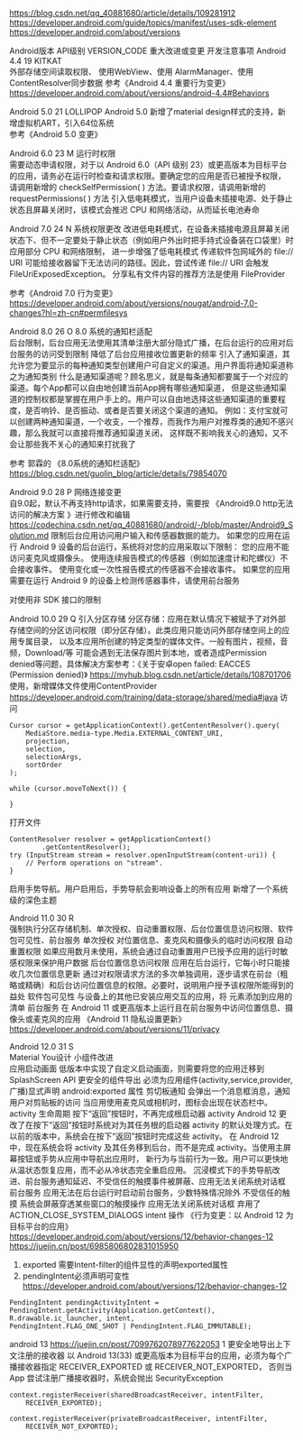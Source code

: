 https://blog.csdn.net/qq_40881680/article/details/109281912
https://developer.android.com/guide/topics/manifest/uses-sdk-element
https://developer.android.com/about/versions


Android版本	 API级别	  VERSION_CODE	重大改进或变更	                                           开发注意事项
Android     4.4	19	       KITKAT	
外部存储空间读取权限、 使用WebView、使用 AlarmManager、使用ContentResolver同步数据	
参考《Android 4.4 重要行为变更》   https://developer.android.com/about/versions/android-4.4#Behaviors


Android 5.0	21	LOLLIPOP	Android 5.0 
新增了material design样式的支持，新增虚拟机ART，引入64位系统	
参考《Android 5.0 变更》


Android 6.0	23	M	运行时权限	
需要动态申请权限，对于以 Android 6.0（API 级别 23）或更高版本为目标平台的应用，请务必在运行时检查和请求权限。要确定您的应用是否已被授予权限，
请调用新增的 checkSelfPermission( ) 方法。要请求权限，请调用新增的 requestPermissions( ) 方法
引入低电耗模式，当用户设备未插接电源、处于静止状态且屏幕关闭时，该模式会推迟 CPU 和网络活动，从而延长电池寿命


Android 7.0	24	N	系统权限更改
改进低电耗模式，在设备未插接电源且屏幕关闭状态下、但不一定要处于静止状态（例如用户外出时把手持式设备装在口袋里）时应用部分 CPU 和网络限制，
  进一步增强了低电耗模式
传递软件包网域外的 file:// URI 可能给接收器留下无法访问的路径。因此，尝试传递 file:// URI 会触发 FileUriExposedException。
  分享私有文件内容的推荐方法是使用 FileProvider

参考《Android 7.0 行为变更》  https://developer.android.com/about/versions/nougat/android-7.0-changes?hl=zh-cn#permfilesys


Android 8.0	26	O	8.0 系统的通知栏适配	
后台限制，后台应用无法使用其清单注册大部分隐式广播，在后台运行的应用对后台服务的访问受到限制
  降低了后台应用接收位置更新的频率
引入了通知渠道，其允许您为要显示的每种通知类型创建用户可自定义的渠道。用户界面将通知渠道称之为通知类别
什么是通知渠道呢？顾名思义，就是每条通知都要属于一个对应的渠道。每个App都可以自由地创建当前App拥有哪些通知渠道，
但是这些通知渠道的控制权都是掌握在用户手上的。用户可以自由地选择这些通知渠道的重要程度，是否响铃、是否振动、或者是否要关闭这个渠道的通知。
例如：支付宝就可以创建两种通知渠道，一个收支，一个推荐，而我作为用户对推荐类的通知不感兴趣，那么我就可以直接将推荐通知渠道关闭，
   这样既不影响我关心的通知，又不会让那些我不关心的通知来打扰我了

参考 郭霖的 《8.0系统的通知栏适配》 https://blog.csdn.net/guolin_blog/article/details/79854070


Android 9.0	28	P	网络连接变更	
自9.0起，默认不再支持http请求，如果需要支持，需要按 《Android9.0 http无法访问的解决方案 》进行修改和编辑
   https://codechina.csdn.net/qq_40881680/android/-/blob/master/Android9_Solution.md
限制后台应用访问用户输入和传感器数据的能力。 如果您的应用在运行 Android 9 设备的后台运行，系统将对您的应用采取以下限制：
  您的应用不能访问麦克风或摄像头。
  使用连续报告模式的传感器（例如加速度计和陀螺仪）不会接收事件。
  使用变化或一次性报告模式的传感器不会接收事件。
如果您的应用需要在运行 Android 9 的设备上检测传感器事件，请使用前台服务

对使用非 SDK 接口的限制


Android 10.0	29	Q	引入分区存储
分区存储：应用在默认情况下被赋予了对外部存储空间的分区访问权限（即分区存储）。此类应用只能访问外部存储空间上的应用专属目录，
  以及本应用所创建的特定类型的媒体文件。一般有图片，视频，音频，Download/等
可能会遇到无法保存图片到本地，或者造成Permission denied等问题，具体解决方案参考：《关于安卓open failed: EACCES (Permission denied)》
  https://myhub.blog.csdn.net/article/details/108701706
  使用，新增媒体文件使用ContentProvider https://developer.android.com/training/data-storage/shared/media#java
访问
```
Cursor cursor = getApplicationContext().getContentResolver().query(
    MediaStore.media-type.Media.EXTERNAL_CONTENT_URI,
    projection,
    selection,
    selectionArgs,
    sortOrder
);

while (cursor.moveToNext()) {
   
}
```
打开文件
```
ContentResolver resolver = getApplicationContext()
        .getContentResolver();
try (InputStream stream = resolver.openInputStream(content-uri)) {
    // Perform operations on "stream".
}
```
启用手势导航。用户启用后，手势导航会影响设备上的所有应用
新增了一个系统级的深色主题


Android 11.0	30	R	
强制执行分区存储机制、单次授权、自动重置权限、后台位置信息访问权限、软件包可见性、前台服务
 单次授权   对位置信息、麦克风和摄像头的临时访问权限
 自动重置权限 如果应用数月未使用，系统会通过自动重置用户已授予应用的运行时敏感权限来保护用户数据
 后台位置信息访问权限  应用在后台运行，它每小时只能接收几次位置信息更新
    通过对权限请求方法的多次单独调用，逐步请求在前台（粗略或精确）和后台访问位置信息的权限。必要时，说明用户授予该权限所能得到的益处
 软件包可见性 与设备上的其他已安装应用交互的应用，将 <queries> 元素添加到应用的清单
 前台服务  在 Android 11 或更高版本上运行且在前台服务中访问位置信息、摄像头或麦克风的应用
《Android 11 隐私设置更新》  https://developer.android.com/about/versions/11/privacy


Android 12.0	31	S	
Material You设计
小组件改进   
应用启动画面  低版本中实现了自定义启动画面，则需要将您的应用迁移到 SplashScreen API
更安全的组件导出   必须为应用组件(activity,service,provider,广播)显式声明 android:exported 属性
剪切板通知  会弹出一个消息框消息，通知用户对剪贴板的访问
当应用使用麦克风或相机时，图标会出现在状态栏中。
activity 生命周期 按下“返回”按钮时，不再完成根启动器 activity
  Android 12 更改了在按下“返回”按钮时系统对为其任务根的启动器 activity 的默认处理方式。在以前的版本中，系统会在按下“返回”按钮时完成这些 activity。
  在 Android 12 中，现在系统会将 activity 及其任务移到后台，而不是完成 activity。当使用主屏幕按钮或手势从应用中导航出应用时，
  新行为与当前行为一致。用户可以更快地从温状态恢复应用，而不必从冷状态完全重启应用。
沉浸模式下的手势导航改进、前台服务通知延迟、不受信任的触摸事件被屏蔽、应用无法关闭系统对话框	
 前台服务 应用无法在后台运行时启动前台服务，少数特殊情况除外
 不受信任的触摸 系统会屏蔽穿透某些窗口的触摸操作
 应用无法关闭系统对话框  弃用了 ACTION_CLOSE_SYSTEM_DIALOGS intent 操作
《行为变更：以 Android 12 为目标平台的应用》
https://developer.android.com/about/versions/12/behavior-changes-12
https://juejin.cn/post/6985806802831015950
1. exported  需要Intent-filter的组件显性的声明exported属性
2. pendingIntent必须声明可变性  https://developer.android.com/about/versions/12/behavior-changes-12
```
PendingIntent pendingActivityIntent = PendingIntent.getActivity(Application.getContext(), R.drawable.ic_launcher, intent,
PendingIntent.FLAG_ONE_SHOT | PendingIntent.FLAG_IMMUTABLE);
```


android 13
https://juejin.cn/post/7099762078977622053
1 更安全地导出上下文注册的接收器
以 Android 13(33) 或更高版本为目标平台的应用，必须为每个广播接收器指定 RECEIVER_EXPORTED 或 RECEIVER_NOT_EXPORTED，
否则当 App 尝试注册广播接收器时，系统会抛出 SecurityException
```
context.registerReceiver(sharedBroadcastReceiver, intentFilter,
    RECEIVER_EXPORTED);

context.registerReceiver(privateBroadcastReceiver, intentFilter,
    RECEIVER_NOT_EXPORTED);
```

